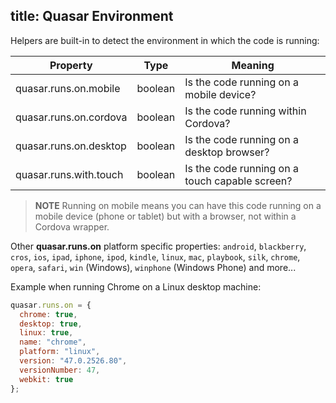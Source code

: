 title: Quasar Environment
---

Helpers are built-in to detect the environment in which the code is running:

| Property | Type | Meaning |
| --- | --- | --- |
| quasar.runs.on.mobile | boolean | Is the code running on a mobile device? |
| quasar.runs.on.cordova | boolean | Is the code running within Cordova? |
| quasar.runs.on.desktop | boolean | Is the code running on a desktop browser? |
| quasar.runs.with.touch | boolean | Is the code running on a touch capable screen? |

> **NOTE**
> Running on mobile means you can have this code running on a mobile device (phone or tablet) but with a browser, not within a Cordova wrapper.

Other **quasar.runs.on** platform specific properties:
`android`, `blackberry`, `cros`, `ios`, `ipad`, `iphone`, `ipod`, `kindle`, `linux`, `mac`, `playbook`, `silk`, `chrome`, `opera`, `safari`, `win` (Windows), `winphone` (Windows Phone) and more...

Example when running Chrome on a Linux desktop machine:
``` js
quasar.runs.on = {
  chrome: true,
  desktop: true,
  linux: true,
  name: "chrome",
  platform: "linux",
  version: "47.0.2526.80",
  versionNumber: 47,
  webkit: true
};
```
